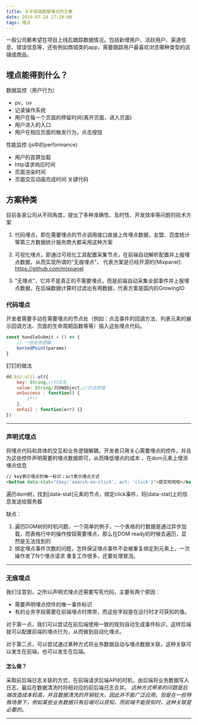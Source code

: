 ```yaml
---
title: 关于前端数据埋点的方案
date: 2019-07-24 17:29:00
tags: 埋点
---
```


一般公司都希望在项目上线后跟踪数据情况。包括新增用户、活跃用户、渠道信息、错误信息等，还有例如商城类的app，需要跟踪用户最喜欢浏览哪种类型的店铺或商品。

<!-- more -->


## 埋点能得到什么？  
数据监控（用户行为） 
- pv，uv
- 记录操作系统
- 用户在每一个页面的停留时间(离开页面，进入页面)
- 用户进入的入口
- 用户在相应页面的触发行为，点击按钮

性能监控 (js中的performance) 
- 用户的首屏加载
- http请求响应时间
- 页面渲染时间
- 页面交互动画完成时间
   关键代码



## 方案种类
目前各家公司从不同角度，提出了多种准确性、及时性、开发效率等问题的技术方案

1. 代码埋点，即在需要埋点的节点调用接口直接上传埋点数据，友盟、百度统计等第三方数据统计服务商大都采用这种方案

2. 可视化埋点，即通过可视化工具配置采集节点，在前端自动解析配置并上报埋点数据，从而实现所谓的“无痕埋点”， 代表方案是已经开源的[Mixpanel]: https://github.com/mixpanel

3. “无埋点”，它并不是真正的不需要埋点，而是前端自动采集全部事件并上报埋点数据，在后端数据计算时过滤出有用数据，代表方案是国内的GrowingIO



### 代码埋点
开发者需要手动在需要埋点的节点处（例如：点击事件的回调方法、列表元素的展示回调方法、页面的生命周期函数等等）插入这些埋点代码。
```javascript
const handleSubmit = () => {
    // 一些业务逻辑
    buriedPoint(params)
}
```

钉钉的做法
```javascript
dd.biz.util.ut({
    key: String,//打点名
    value: String/JSONObject,//打点传值
    onSuccess : function() {
        /**/
    },
    onFail : function(err) {}
})
```

---

### 声明式埋点
将埋点代码和具体的交互和业务逻辑解耦，开发者只用关心需要埋点的控件，并且为这些控件声明需要的埋点数据即可，从而降低埋点的成本 ，在dom元素上增添埋点信息
```html
// key表示埋点的唯一标识；act表示埋点方式
<button data-stat="{key:'search-on-click', act: 'click'}">提交啦啦啦</button>
```
遍历dom树，找到[data-stat]元素的节点，绑定click事件，将[data-stat]上的信息发送给服务器

缺点：
1. 遍历DOM树的时机问题，一个简单的例子，一个表格的行数据是通过异步加载，而表格行中的操作按钮需要埋点，那么在DOM ready的时候去遍历，显然是无法找到的
2. 绑定埋点事件次数的问题，怎样保证埋点事件不会被重复绑定到元素上，一次操作发了N个埋点请求
 重复工作很多，还要处理冒泡。

---


### 无痕埋点
我们注意到，之所以声明式埋点还需要写死代码，主要有两个原因：

* 需要声明埋点控件的唯一事件标识
* 有的业务字段需要在前端埋点时携带，而这些字段是在运行时才可获知的值。

对于第一点，我们可以尝试在前后端使用一致的规则自动生成事件标识，这样后端就可以配置前端的埋点行为，从而做到自动化埋点。

对于第二点，可以尝试通过某种方式将业务数据自动与埋点数据关联，这种关联可以发生在前端，也可以发生在后端。

#### 怎么做？
采取前后端日志关联的方式，在前端请求后端API的时机，由后端将业务数据写入日志，最后在数据清洗时将相对应的前后端日志合并。
*这种方式带来的问题是后端改造成本较高，并且数据清洗的开销较大，因此并不能广泛应用。但是在一些特殊场景下，例如某些业务数据只有后端可以获知，而前端不能获知时，这种关联是必要的。*

---